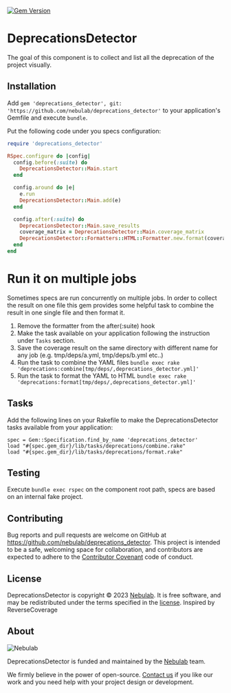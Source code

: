 [![Gem Version](https://badge.fury.io/rb/deprecations_detector.svg)](https://badge.fury.io/rb/deprecations_detector)

# DeprecationsDetector

The goal of this component is to collect and list all the deprecation of the project visually.

## Installation

Add `gem 'deprecations_detector', git: 'https://github.com/nebulab/deprecations_detector'` to your application's Gemfile and execute `bundle`.

Put the following code under you specs configuration:

```ruby
require 'deprecations_detector'

RSpec.configure do |config|
  config.before(:suite) do
    DeprecationsDetector::Main.start
  end

  config.around do |e|
    e.run
    DeprecationsDetector::Main.add(e)
  end

  config.after(:suite) do
    DeprecationsDetector::Main.save_results
    coverage_matrix = DeprecationsDetector::Main.coverage_matrix
    DeprecationsDetector::Formatters::HTML::Formatter.new.format(coverage_matrix)
  end
end
```

# Run it on multiple jobs

Sometimes specs are run concurrently on multiple jobs. In order to collect the result on one file this gem provides some
helpful task to combine the result in one single file and then format it.

1. Remove the formatter from the after(:suite) hook
2. Make the task available on your application following the instruction under `Tasks` section.
3. Save the coverage result on the same directory with different name for any job (e.g. tmp/deps/a.yml, tmp/deps/b.yml etc..)
4. Run the task to combine the YAML files `bundle exec rake 'deprecations:combine[tmp/deps/,deprecations_detector.yml]'`
5. Run the task to format the YAML to HTML `bundle exec rake 'deprecations:format[tmp/deps/,deprecations_detector.yml]'`

## Tasks

Add the following lines on your Rakefile to make the DeprecationsDetector tasks available from your application:

```
spec = Gem::Specification.find_by_name 'deprecations_detector'
load "#{spec.gem_dir}/lib/tasks/deprecations/combine.rake"
load "#{spec.gem_dir}/lib/tasks/deprecations/format.rake"
```

## Testing

Execute `bundle exec rspec` on the component root path, specs are based on an internal fake project.

## Contributing

Bug reports and pull requests are welcome on GitHub at https://github.com/nebulab/deprecations_detector. This project is intended to be a safe, welcoming space for collaboration, and contributors are expected to adhere to the [Contributor Covenant](http://contributor-covenant.org) code of conduct.

## License

DeprecationsDetector is copyright © 2023 [Nebulab](http://nebulab.it/). It is free software, and may be redistributed under the terms specified in the [license](LICENSE.txt).
Inspired by ReverseCoverage

## About

![Nebulab](http://nebulab.it/assets/images/public/logo.svg)

DeprecationsDetector is funded and maintained by the [Nebulab](http://nebulab.it/) team.

We firmly believe in the power of open-source. [Contact us](http://nebulab.it/contact-us/) if you like our work and you need help with your project design or development.
